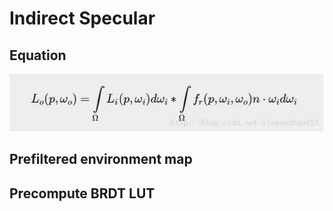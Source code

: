 # Indirect Specular

## Equation

![](../../.gitbook/assets/image%20%28208%29.png)

## Prefiltered environment map

## Precompute BRDT LUT

